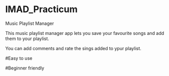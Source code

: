 # IMAD_Practicum

Music Playlist Manager

This music playlist manager app lets you save your favourite songs and add them to your playlist.


You can add comments and rate the sings added to ypur playlist.

#Easy to use


#Beginner friendly
